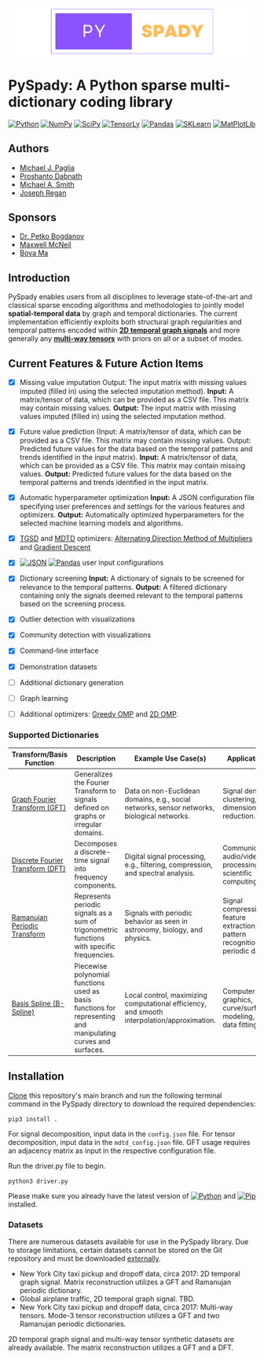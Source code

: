<div align="center">
  <img src="assets/pyspady-logo.png" alt="PySpady Logo">
</div>

# PySpady: A Python sparse multi-dictionary coding library
[![Python](https://img.shields.io/badge/Python-3776AB?style=for-the-badge&logo=python&logoColor=white)](https://www.python.org/)
[![NumPy](https://img.shields.io/badge/NumPy-013243?style=for-the-badge&logo=numpy&logoColor=white)](https://numpy.org/)
[![SciPy](https://img.shields.io/badge/SciPy-8CACEA?style=for-the-badge&logo=scipy&logoColor=white)](https://scipy.org/)
[![TensorLy](https://img.shields.io/badge/TensorLy-FF6F61?style=for-the-badge&logo=tensorly&logoColor=white)](https://tensorly.org/stable/index.html)
[![Pandas](https://img.shields.io/badge/Pandas-150458?style=for-the-badge&logo=pandas&logoColor=white)](https://pandas.pydata.org/)
[![SKLearn](https://img.shields.io/badge/scikit--learn-F7931E?style=for-the-badge&logo=scikit-learn&logoColor=white)](https://scikit-learn.org/)
[![MatPlotLib](https://img.shields.io/badge/Matplotlib-239120?style=for-the-badge&logo=matplotlib&logoColor=white)](https://matplotlib.org/)
## Authors
- [Michael J. Paglia](https://github.com/michaelpaglia)
- [Proshanto Dabnath](https://github.com/proshantod)
- [Michael A. Smith](https://github.com/Homercat1234)
- [Joseph Regan](https://github.com/reganjoseph)
## Sponsors
- [Dr. Petko Bogdanov](https://github.com/petkobogdanov/)
- [Maxwell McNeil](https://github.com/maxwell13)
- [Boya Ma]()

## Introduction

PySpady enables users from all disciplines to leverage state-of-the-art and classical sparse encoding algorithms and methodologies to jointly model **spatial-temporal data** by graph and temporal dictionaries. The current implementation efficiently exploits both structural graph regularities and temporal patterns encoded within [**2D temporal graph signals**](https://www.cs.albany.edu/~petko/lab/papers/mzb2021kdd.pdf) and more generally any [**multi-way tensors**](https://arxiv.org/abs/2309.09717) with priors on all or a subset of modes.

## Current Features & Future Action Items
- [x] Missing value imputation Output: The input matrix with missing values imputed (filled in) using the selected imputation method).
      **Input:** A matrix/tensor of data, which can be provided as a CSV file. This matrix may contain missing values.
      **Output:** The input matrix with missing values imputed (filled in) using the selected imputation method.
- [x] Future value prediction (Input: A matrix/tensor of data, which can be provided as a CSV file. This matrix may contain missing values. Output: Predicted future values for the data based on the temporal patterns and trends identified in the input matrix).
      **Input:** A matrix/tensor of data, which can be provided as a CSV file. This matrix may contain missing values.
      **Output:** Predicted future values for the data based on the temporal patterns and trends identified in the input matrix.
- [x] Automatic hyperparameter optimization
      **Input:** A JSON configuration file specifying user preferences and settings for the various features and optimizers. 
      **Output:** Automatically optimized hyperparameters for the selected machine learning models and algorithms.
- [x] [TGSD](https://www.cs.albany.edu/~petko/lab/papers/mzb2021kdd.pdf) and [MDTD](https://arxiv.org/abs/2309.09717) optimizers: [Alternating Direction Method of Multipliers](https://stanford.edu/~boyd/admm.html) and [Gradient Descent](https://www.ibm.com/topics/gradient-descent)
- [x] [![JSON](https://img.shields.io/badge/JSON-8A2BE2?style=flat&logo=json&logoColor=white)](https://www.json.org/json-en.html) [![Pandas](https://img.shields.io/badge/pandas-150458?style=flat&logo=pandas&logoColor=white)](https://pandas.pydata.org/) user input configurations
- [x] Dictionary screening
      **Input:** A dictionary of signals to be screened for relevance to the temporal patterns.
      **Output:** A filtered dictionary containing only the signals deemed relevant to the temporal patterns based on the screening process.
- [x] Outlier detection with visualizations
- [x] Community detection with visualizations
- [x] Command-line interface
- [x] Demonstration datasets
- [ ] Additional dictionary generation
- [ ] Graph learning
- [ ] Additional optimizers: [Greedy OMP](https://ieeexplore.ieee.org/document/6860967) and [2D OMP](https://arxiv.org/abs/1101.5755).


### Supported Dictionaries

| Transform/Basis Function | Description | Example Use Case(s) | Application(s) |
| --- | --- | --- | --- |
| [Graph Fourier Transform (GFT)](https://en.wikipedia.org/wiki/Graph_Fourier_transform) | Generalizes the Fourier Transform to signals defined on graphs or irregular domains. | Data on non-Euclidean domains, e.g., social networks, sensor networks, biological networks. | Signal denoising, clustering, dimensionality reduction.
| [Discrete Fourier Transform (DFT)](https://en.wikipedia.org/wiki/Discrete_Fourier_transform) | Decomposes a discrete-time signal into frequency components. | Digital signal processing, e.g., filtering, compression, and spectral analysis. | Communications, audio/video processing, and scientific computing. |
| [Ramanujan Periodic Transform](https://en.wikipedia.org/wiki/Ramanujan%27s_sum) | Represents periodic signals as a sum of trigonometric functions with specific frequencies. | Signals with periodic behavior as seen in astronomy, biology, and physics. | Signal compression, feature extraction, and pattern recognition in periodic data. |
| [Basis Spline (B-Spline)](https://en.wikipedia.org/wiki/B-spline) | Piecewise polynomial functions used as basis functions for representing and manipulating curves and surfaces. | Local control, maximizing computational efficiency, and smooth interpolation/approximation. | Computer graphics, curve/surface modeling, and data fitting. |

## Installation
[Clone](https://docs.github.com/en/repositories/creating-and-managing-repositories/cloning-a-repository) this repository's main branch and run the following terminal command in the PySpady directory to download the required dependencies:
```
pip3 install .
```
For signal decomposition, input data in the ```config.json``` file. For tensor decomposition, input data in the ```mdtd_config.json``` file. GFT usage requires an adjacency matrix as input in the respective configuration file.

Run the driver.py file to begin.
```
python3 driver.py
```

Please make sure you already have the latest version of [![Python](https://img.shields.io/badge/Python-3776AB?style=flat&logo=python&logoColor=white)](https://www.python.org/) and [![Pip](https://img.shields.io/badge/pip-3776AB?style=flat&logo=pypi&logoColor=white)](https://pypi.org/) installed.

### Datasets

There are numerous datasets available for use in the PySpady library. Due to storage limitations, certain datasets cannot be stored on the Git repository and must be downloaded [externally](https://www.dropbox.com/scl/fo/kjh81g2lcvnefaatbyolo/AOPntjqqGmnECAdGrOvwehk?rlkey=3pb4xe7hxdn0n3b5d1pdh2bwa&st=7f92p3i9&dl=0).

- New York City taxi pickup and dropoff data, circa 2017: 2D temporal graph signal. Matrix reconstruction utilizes a GFT and Ramanujan periodic dictionary.
- Global airplane traffic, 2D temporal graph signal. TBD.
- New York City taxi pickup and dropoff data, circa 2017: Multi-way tensors. Mode-3 tensor reconstruction utilizes a GFT and two Ramanujan periodic dictionaries.

2D temporal graph signal and multi-way tensor synthetic datasets are already available. The matrix reconstruction utilizes a GFT and a DFT.
    

    

    
    
  
